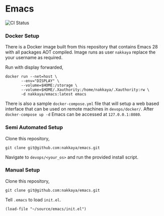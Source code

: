 # Emacs 

![CI Status](https://github.com/nakkaya/emacs/actions/workflows/main.yml/badge.svg)

### Docker Setup

There is a Docker image built from this repository that contains Emacs
28 with all packages AOT compiled. Image runs as user `nakkaya` replace
the your username as required.

Run with display forwarded,

```
docker run --net=host \
       --env="DISPLAY" \
       --volume=$HOME:/storage \
       --volume=$HOME/.Xauthority:/home/nakkaya/.Xauthority:rw \
       -d nakkaya/emacs:latest emacs
```

There is also a sample `docker-compose.yml` file that will setup a
web based interface that can be used on remote machines in
`devops/docker/`. After `docker-compose up -d` Emacs can be accessed
at `127.0.0.1:8080`.


### Semi Automated Setup

Clone this repository,

	git clone git@github.com:nakkaya/emacs.git

Navigate to `devops/<your_os>` and run the provided install script.

### Manual Setup

Clone this repository,

	git clone git@github.com:nakkaya/emacs.git
	
Tell ```.emacs``` to load ```init.el```.

	(load-file "~/source/emacs/init.el")
